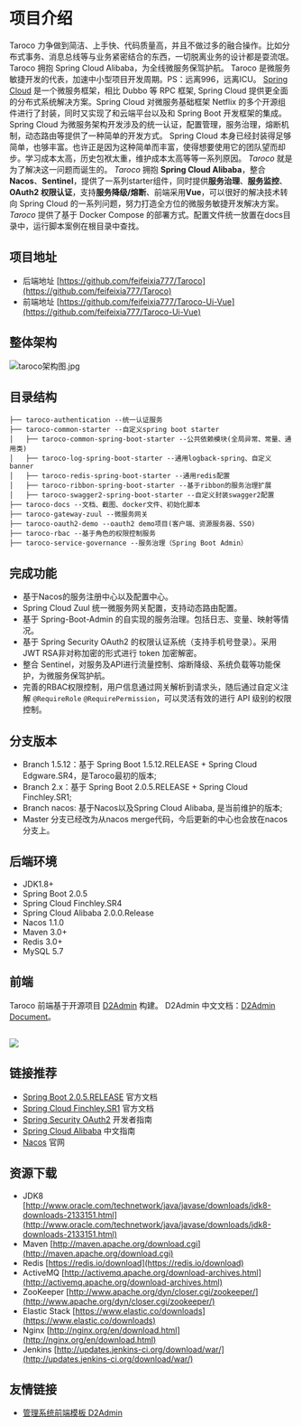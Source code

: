 # 项目介绍

Taroco 力争做到简洁、上手快、代码质量高，并且不做过多的融合操作。比如分布式事务、消息总线等与业务紧密结合的东西，一切脱离业务的设计都是耍流氓。
Taroco 拥抱 Spring Cloud Alibaba，为全线微服务保驾护航。
Taroco 是微服务敏捷开发的代表，加速中小型项目开发周期。PS：远离996，远离ICU。
[Spring Cloud](https://projects.spring.io/spring-cloud/) 是一个微服务框架，相比 Dubbo 等 RPC 框架, Spring Cloud 提供更全面的分布式系统解决方案。Spring
Cloud 对微服务基础框架 Netflix 的多个开源组件进行了封装，同时又实现了和云端平台以及和 Spring Boot 开发框架的集成。
Spring
Cloud 为微服务架构开发涉及的统一认证，配置管理，服务治理，熔断机制，动态路由等提供了一种简单的开发方式。
Spring Cloud 本身已经封装得足够简单，也够丰富。也许正是因为这种简单而丰富，使得想要使用它的团队望而却步。学习成本太高，历史包袱太重，维护成本太高等等一系列原因。
_Taroco_ 就是为了解决这一问题而诞生的。 _Taroco_ 拥抱 **Spring Cloud Alibaba**，整合**Nacos**、**Sentinel**，提供了一系列starter组件，同时提供**服务治理**、**服务监控**、**OAuth2 权限认证**，支持**服务降级/熔断**、前端采用**Vue**，可以很好的解决技术转向 Spring Cloud 的一系列问题，努力打造全方位的微服务敏捷开发解决方案。
_Taroco_ 提供了基于 Docker Compose 的部署方式。配置文件统一放置在docs目录中，运行脚本案例在根目录中查找。
## 项目地址

- 后端地址 [https://github.com/feifeixia777/Taroco](https://github.com/feifeixia777/Taroco)
- 前端地址 [https://github.com/feifeixia777/Taroco-Ui-Vue](https://github.com/feifeixia777/Taroco-Ui-Vue)

## 整体架构
![taroco架构图.jpg](https://cdn.nlark.com/yuque/0/2019/jpeg/193443/1565060896886-c2ae9451-a530-4dc0-978a-c744c12e192e.jpeg#align=left&display=inline&height=728&name=taroco%E6%9E%B6%E6%9E%84%E5%9B%BE.jpg&originHeight=728&originWidth=931&size=56539&status=done&width=931)
## 目录结构

```
├── taroco-authentication --统一认证服务
├── taroco-common-starter --自定义spring boot starter
│   ├── taroco-common-spring-boot-starter --公共依赖模块(全局异常、常量、通用类)
│   ├── taroco-log-spring-boot-starter --通用logback-spring、自定义banner
│   ├── taroco-redis-spring-boot-starter --通用redis配置
│   ├── taroco-ribbon-spring-boot-starter --基于ribbon的服务治理扩展
│   ├── taroco-swagger2-spring-boot-starter --自定义封装swagger2配置
├── taroco-docs --文档、截图、docker文件、初始化脚本
├── taroco-gateway-zuul --微服务网关
├── taroco-oauth2-demo --oauth2 demo项目(客户端、资源服务器、SSO)
├── taroco-rbac --基于角色的权限控制服务
├── taroco-service-governance --服务治理（Spring Boot Admin）
```

## 完成功能

- 基于Nacos的服务注册中心以及配置中心。
- Spring Cloud Zuul 统一微服务网关配置，支持动态路由配置。
- 基于 Spring-Boot-Admin 的自实现的服务治理。包括日志、变量、映射等情况。
- 基于 Spring Security OAuth2 的权限认证系统（支持手机号登录）。采用JWT RSA非对称加密的形式进行 token 加密解密。
- 整合 Sentinel，对服务及API进行流量控制、熔断降级、系统负载等功能保护，为微服务保驾护航。
- 完善的RBAC权限控制，用户信息通过网关解析到请求头，随后通过自定义注解 `@RequireRole` `@RequirePermission`，可以灵活有效的进行 API 级别的权限控制。

## 分支版本

- Branch 1.5.12：基于 Spring Boot 1.5.12.RELEASE + Spring Cloud Edgware.SR4，是Taroco最初的版本;
- Branch 2.x：基于 Spring Boot 2.0.5.RELEASE + Spring Cloud Finchley.SR1;
- Branch nacos: 基于Nacos以及Spring Cloud Alibaba, 是当前维护的版本;
- Master 分支已经改为从nacos merge代码，今后更新的中心也会放在nacos分支上。
## 后端环境

- JDK1.8+
- Spring Boot 2.0.5
- Spring Cloud Finchley.SR4
- Spring Cloud Alibaba 2.0.0.Release
- Nacos 1.1.0
- Maven 3.0+
- Redis 3.0+
- MySQL 5.7
## 前端

Taroco 前端基于开源项目 [D2Admin](https://github.com/d2-projects/d2-admin) 构建。
D2Admin 中文文档：[D2Admin Document](https://d2-projects.github.io/d2-admin-doc/zh/)。
## [![](https://cdn.nlark.com/yuque/0/2019/png/193443/1565066192166-ea705fb4-6d3f-4972-913d-752c0e3c0f1e.png#align=left&display=inline&height=60&originHeight=120&originWidth=400&size=0&status=done&width=200)](https://github.com/d2-projects/d2-admin)

## 链接推荐

- [Spring Boot 2.0.5.RELEASE](https://docs.spring.io/spring-boot/docs/2.0.5.RELEASE/reference/htmlsingle) 官方文档
- [Spring Cloud Finchley.SR1](http://cloud.spring.io/spring-cloud-static/Finchley.SR1/multi/multi_spring-cloud.html) 官方文档
- [Spring Security OAuth2](http://projects.spring.io/spring-security-oauth/docs/oauth2.html) 开发者指南
- [Spring Cloud Alibaba](https://github.com/spring-cloud-incubator/spring-cloud-alibaba/wiki) 中文指南
- [Nacos](https://nacos.io/zh-cn/index.html) 官网

## 资源下载

- JDK8 [http://www.oracle.com/technetwork/java/javase/downloads/jdk8-downloads-2133151.html](http://www.oracle.com/technetwork/java/javase/downloads/jdk8-downloads-2133151.html)
- Maven [http://maven.apache.org/download.cgi](http://maven.apache.org/download.cgi)
- Redis [https://redis.io/download](https://redis.io/download)
- ActiveMQ [http://activemq.apache.org/download-archives.html](http://activemq.apache.org/download-archives.html)
- ZooKeeper [http://www.apache.org/dyn/closer.cgi/zookeeper/](http://www.apache.org/dyn/closer.cgi/zookeeper/)
- Elastic Stack [https://www.elastic.co/downloads](https://www.elastic.co/downloads)
- Nginx [http://nginx.org/en/download.html](http://nginx.org/en/download.html)
- Jenkins [http://updates.jenkins-ci.org/download/war/](http://updates.jenkins-ci.org/download/war/)

## 友情链接

- [管理系统前端模板 D2Admin](https://github.com/d2-projects/d2-admin)
